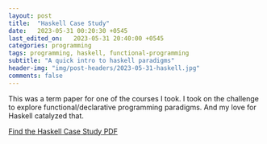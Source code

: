 ```yaml
---
layout: post
title:  "Haskell Case Study"
date:   2023-05-31 00:20:30 +0545
last_edited_on:   2023-05-31 20:40:00 +0545
categories: programming
tags: programming, haskell, functional-programming
subtitle: "A quick intro to haskell paradigms"
header-img: "img/post-headers/2023-05-31-haskell.jpg"
comments: false
---
```


This was a term paper for one of the courses I took. I took on the challenge to explore functional/declarative programming paradigms. And my love for Haskell catalyzed that.

[Find the Haskell Case Study PDF](/documents/haskell-case-study.pdf)
